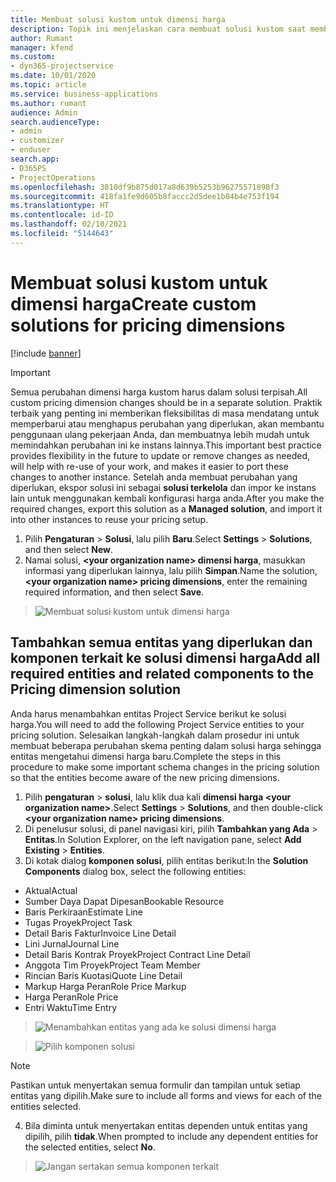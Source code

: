 ```yaml
---
title: Membuat solusi kustom untuk dimensi harga
description: Topik ini menjelaskan cara membuat solusi kustom saat membuat dimensi harga kustom.
author: Rumant
manager: kfend
ms.custom:
- dyn365-projectservice
ms.date: 10/01/2020
ms.topic: article
ms.service: business-applications
ms.author: rumant
audience: Admin
search.audienceType:
- admin
- customizer
- enduser
search.app:
- D365PS
- ProjectOperations
ms.openlocfilehash: 3810df9b875d017a8d639b5253b96275571898f3
ms.sourcegitcommit: 418fa1fe9d605b8faccc2d5dee1b04b4e753f194
ms.translationtype: HT
ms.contentlocale: id-ID
ms.lasthandoff: 02/10/2021
ms.locfileid: "5144643"
---
```

# <a name="create-custom-solutions-for-pricing-dimensions"></a><span data-ttu-id="26509-103">Membuat solusi kustom untuk dimensi harga</span><span class="sxs-lookup"><span data-stu-id="26509-103">Create custom solutions for pricing dimensions</span></span>

[!include [banner](../includes/psa-now-project-operations.md)]

> [!IMPORTANT]
> <span data-ttu-id="26509-104">Semua perubahan dimensi harga kustom harus dalam solusi terpisah.</span><span class="sxs-lookup"><span data-stu-id="26509-104">All custom pricing dimension changes should be in a separate solution.</span></span> <span data-ttu-id="26509-105">Praktik terbaik yang penting ini memberikan fleksibilitas di masa mendatang untuk memperbarui atau menghapus perubahan yang diperlukan, akan membantu penggunaan ulang pekerjaan Anda, dan membuatnya lebih mudah untuk memindahkan perubahan ini ke instans lainnya.</span><span class="sxs-lookup"><span data-stu-id="26509-105">This important best practice provides flexibility in the future to update or remove changes as needed, will help with re-use of your work, and makes it easier to port these changes to another instance.</span></span> <span data-ttu-id="26509-106">Setelah anda membuat perubahan yang diperlukan, ekspor solusi ini sebagai **solusi terkelola** dan impor ke instans lain untuk menggunakan kembali konfigurasi harga anda.</span><span class="sxs-lookup"><span data-stu-id="26509-106">After you make the required changes, export this solution as a **Managed solution**, and import it into other instances to reuse your pricing setup.</span></span>

1. <span data-ttu-id="26509-107">Pilih **Pengaturan** > **Solusi**, lalu pilih **Baru**.</span><span class="sxs-lookup"><span data-stu-id="26509-107">Select **Settings** > **Solutions**, and then select **New**.</span></span> 
2. <span data-ttu-id="26509-108">Namai solusi, **\<your organization name> dimensi harga**, masukkan informasi yang diperlukan lainnya, lalu pilih **Simpan**.</span><span class="sxs-lookup"><span data-stu-id="26509-108">Name the solution, **\<your organization name> pricing dimensions**, enter the remaining required information, and then select **Save**.</span></span>

> ![Membuat solusi kustom untuk dimensi harga](media/Creation-of-custom-pricing-dimension-solution.PNG)
  
## <a name="add-all-required-entities-and-related-components-to-the-pricing-dimension-solution"></a><span data-ttu-id="26509-110">Tambahkan semua entitas yang diperlukan dan komponen terkait ke solusi dimensi harga</span><span class="sxs-lookup"><span data-stu-id="26509-110">Add all required entities and related components to the Pricing dimension solution</span></span>
<span data-ttu-id="26509-111">Anda harus menambahkan entitas Project Service berikut ke solusi harga.</span><span class="sxs-lookup"><span data-stu-id="26509-111">You will need to add the following Project Service entities to your pricing solution.</span></span> <span data-ttu-id="26509-112">Selesaikan langkah-langkah dalam prosedur ini untuk membuat beberapa perubahan skema penting dalam solusi harga sehingga entitas mengetahui dimensi harga baru.</span><span class="sxs-lookup"><span data-stu-id="26509-112">Complete the steps in this procedure to make some important schema changes in the pricing solution so that the entities become aware of the new pricing dimensions.</span></span>

1. <span data-ttu-id="26509-113">Pilih **pengaturan** > **solusi**, lalu klik dua kali **dimensi harga \<your organization name>**.</span><span class="sxs-lookup"><span data-stu-id="26509-113">Select **Settings** > **Solutions**, and then double-click **\<your organization name> pricing dimensions**.</span></span> 
2. <span data-ttu-id="26509-114">Di penelusur solusi, di panel navigasi kiri, pilih **Tambahkan yang Ada** > **Entitas**.</span><span class="sxs-lookup"><span data-stu-id="26509-114">In Solution Explorer, on the left navigation pane, select **Add Existing** > **Entities**.</span></span>
3. <span data-ttu-id="26509-115">Di kotak dialog **komponen solusi**, pilih entitas berikut:</span><span class="sxs-lookup"><span data-stu-id="26509-115">In the **Solution Components** dialog box, select the following entities:</span></span>

- <span data-ttu-id="26509-116">Aktual</span><span class="sxs-lookup"><span data-stu-id="26509-116">Actual</span></span>
- <span data-ttu-id="26509-117">Sumber Daya Dapat Dipesan</span><span class="sxs-lookup"><span data-stu-id="26509-117">Bookable Resource</span></span>
- <span data-ttu-id="26509-118">Baris Perkiraan</span><span class="sxs-lookup"><span data-stu-id="26509-118">Estimate Line</span></span>
- <span data-ttu-id="26509-119">Tugas Proyek</span><span class="sxs-lookup"><span data-stu-id="26509-119">Project Task</span></span>
- <span data-ttu-id="26509-120">Detail Baris Faktur</span><span class="sxs-lookup"><span data-stu-id="26509-120">Invoice Line Detail</span></span>
- <span data-ttu-id="26509-121">Lini Jurnal</span><span class="sxs-lookup"><span data-stu-id="26509-121">Journal Line</span></span>
- <span data-ttu-id="26509-122">Detail Baris Kontrak Proyek</span><span class="sxs-lookup"><span data-stu-id="26509-122">Project Contract Line Detail</span></span>
- <span data-ttu-id="26509-123">Anggota Tim Proyek</span><span class="sxs-lookup"><span data-stu-id="26509-123">Project Team Member</span></span>
- <span data-ttu-id="26509-124">Rincian Baris Kuotasi</span><span class="sxs-lookup"><span data-stu-id="26509-124">Quote Line Detail</span></span>
- <span data-ttu-id="26509-125">Markup Harga Peran</span><span class="sxs-lookup"><span data-stu-id="26509-125">Role Price Markup</span></span>
- <span data-ttu-id="26509-126">Harga Peran</span><span class="sxs-lookup"><span data-stu-id="26509-126">Role Price</span></span> 
- <span data-ttu-id="26509-127">Entri Waktu</span><span class="sxs-lookup"><span data-stu-id="26509-127">Time Entry</span></span> 

> ![Menambahkan entitas yang ada ke solusi dimensi harga](media/Existing-entities-to-PD-solution.png)

> ![Pilih komponen solusi](media/Dimension-Components.png)

> [!NOTE]
> <span data-ttu-id="26509-130">Pastikan untuk menyertakan semua formulir dan tampilan untuk setiap entitas yang dipilih.</span><span class="sxs-lookup"><span data-stu-id="26509-130">Make sure to include all forms and views for each of the entities selected.</span></span>

4. <span data-ttu-id="26509-131">Bila diminta untuk menyertakan entitas dependen untuk entitas yang dipilih, pilih **tidak**.</span><span class="sxs-lookup"><span data-stu-id="26509-131">When prompted to include any dependent entities for the selected entities, select **No**.</span></span>

> ![Jangan sertakan semua komponen terkait](media/Do-not-include-required.png)



